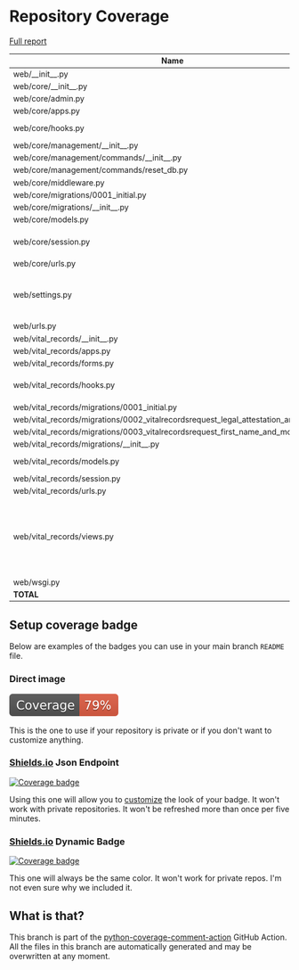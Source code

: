 # Repository Coverage

[Full report](https://htmlpreview.github.io/?https://github.com/Office-of-Digital-Services/cdt-ods-disaster-recovery/blob/python-coverage-comment-action-data/htmlcov/index.html)

| Name                                                                                      |    Stmts |     Miss |   Branch |   BrPart |   Cover |   Missing |
|------------------------------------------------------------------------------------------ | -------: | -------: | -------: | -------: | ------: | --------: |
| web/\_\_init\_\_.py                                                                       |        5 |        0 |        0 |        0 |    100% |           |
| web/core/\_\_init\_\_.py                                                                  |        0 |        0 |        0 |        0 |    100% |           |
| web/core/admin.py                                                                         |        7 |        0 |        0 |        0 |    100% |           |
| web/core/apps.py                                                                          |        5 |        0 |        0 |        0 |    100% |           |
| web/core/hooks.py                                                                         |       11 |        4 |        0 |        0 |     64% |9-10, 14-15 |
| web/core/management/\_\_init\_\_.py                                                       |        0 |        0 |        0 |        0 |    100% |           |
| web/core/management/commands/\_\_init\_\_.py                                              |        0 |        0 |        0 |        0 |    100% |           |
| web/core/management/commands/reset\_db.py                                                 |       39 |        0 |        4 |        0 |    100% |           |
| web/core/middleware.py                                                                    |        9 |        1 |        2 |        1 |     82% |        19 |
| web/core/migrations/0001\_initial.py                                                      |        7 |        0 |        0 |        0 |    100% |           |
| web/core/migrations/\_\_init\_\_.py                                                       |        0 |        0 |        0 |        0 |    100% |           |
| web/core/models.py                                                                        |        8 |        0 |        0 |        0 |    100% |           |
| web/core/session.py                                                                       |       19 |        7 |        4 |        1 |     57% |13-19, 25-26, 30-33 |
| web/core/urls.py                                                                          |        4 |        0 |        0 |        0 |    100% |           |
| web/settings.py                                                                           |       61 |        9 |       12 |        3 |     75% |43-50, 95->99, 110->113, 122 |
| web/urls.py                                                                               |        4 |        0 |        0 |        0 |    100% |           |
| web/vital\_records/\_\_init\_\_.py                                                        |        0 |        0 |        0 |        0 |    100% |           |
| web/vital\_records/apps.py                                                                |        5 |        0 |        0 |        0 |    100% |           |
| web/vital\_records/forms.py                                                               |       24 |        0 |        0 |        0 |    100% |           |
| web/vital\_records/hooks.py                                                               |       15 |        6 |        0 |        0 |     60% |9-10, 14-15, 19-20 |
| web/vital\_records/migrations/0001\_initial.py                                            |        7 |        0 |        0 |        0 |    100% |           |
| web/vital\_records/migrations/0002\_vitalrecordsrequest\_legal\_attestation\_and\_more.py |        5 |        0 |        0 |        0 |    100% |           |
| web/vital\_records/migrations/0003\_vitalrecordsrequest\_first\_name\_and\_more.py        |        5 |        0 |        0 |        0 |    100% |           |
| web/vital\_records/migrations/\_\_init\_\_.py                                             |        0 |        0 |        0 |        0 |    100% |           |
| web/vital\_records/models.py                                                              |       29 |        4 |        0 |        0 |     86% |46, 50, 54, 58 |
| web/vital\_records/session.py                                                             |       13 |        4 |        2 |        0 |     60% |     15-18 |
| web/vital\_records/urls.py                                                                |        4 |        0 |        0 |        0 |    100% |           |
| web/vital\_records/views.py                                                               |       78 |       23 |        2 |        0 |     69% |45-51, 54, 63-69, 72, 81-87, 90, 100-109, 112 |
| web/wsgi.py                                                                               |        6 |        6 |        0 |        0 |      0% |      8-16 |
|                                                                                 **TOTAL** |  **370** |   **64** |   **26** |    **5** | **80%** |           |


## Setup coverage badge

Below are examples of the badges you can use in your main branch `README` file.

### Direct image

[![Coverage badge](https://raw.githubusercontent.com/Office-of-Digital-Services/cdt-ods-disaster-recovery/python-coverage-comment-action-data/badge.svg)](https://htmlpreview.github.io/?https://github.com/Office-of-Digital-Services/cdt-ods-disaster-recovery/blob/python-coverage-comment-action-data/htmlcov/index.html)

This is the one to use if your repository is private or if you don't want to customize anything.

### [Shields.io](https://shields.io) Json Endpoint

[![Coverage badge](https://img.shields.io/endpoint?url=https://raw.githubusercontent.com/Office-of-Digital-Services/cdt-ods-disaster-recovery/python-coverage-comment-action-data/endpoint.json)](https://htmlpreview.github.io/?https://github.com/Office-of-Digital-Services/cdt-ods-disaster-recovery/blob/python-coverage-comment-action-data/htmlcov/index.html)

Using this one will allow you to [customize](https://shields.io/endpoint) the look of your badge.
It won't work with private repositories. It won't be refreshed more than once per five minutes.

### [Shields.io](https://shields.io) Dynamic Badge

[![Coverage badge](https://img.shields.io/badge/dynamic/json?color=brightgreen&label=coverage&query=%24.message&url=https%3A%2F%2Fraw.githubusercontent.com%2FOffice-of-Digital-Services%2Fcdt-ods-disaster-recovery%2Fpython-coverage-comment-action-data%2Fendpoint.json)](https://htmlpreview.github.io/?https://github.com/Office-of-Digital-Services/cdt-ods-disaster-recovery/blob/python-coverage-comment-action-data/htmlcov/index.html)

This one will always be the same color. It won't work for private repos. I'm not even sure why we included it.

## What is that?

This branch is part of the
[python-coverage-comment-action](https://github.com/marketplace/actions/python-coverage-comment)
GitHub Action. All the files in this branch are automatically generated and may be
overwritten at any moment.